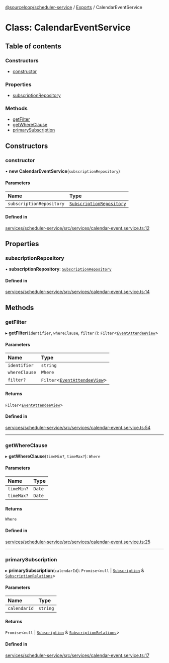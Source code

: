 [@sourceloop/scheduler-service](../README.md) / [Exports](../modules.md) / CalendarEventService

# Class: CalendarEventService

## Table of contents

### Constructors

- [constructor](CalendarEventService.md#constructor)

### Properties

- [subscriptionRepository](CalendarEventService.md#subscriptionrepository)

### Methods

- [getFilter](CalendarEventService.md#getfilter)
- [getWhereClause](CalendarEventService.md#getwhereclause)
- [primarySubscription](CalendarEventService.md#primarysubscription)

## Constructors

### constructor

• **new CalendarEventService**(`subscriptionRepository`)

#### Parameters

| Name | Type |
| :------ | :------ |
| `subscriptionRepository` | [`SubscriptionRepository`](SubscriptionRepository.md) |

#### Defined in

[services/scheduler-service/src/services/calendar-event.service.ts:12](https://github.com/sourcefuse/loopback4-microservice-catalog/blob/77bb890a2/services/scheduler-service/src/services/calendar-event.service.ts#L12)

## Properties

### subscriptionRepository

• **subscriptionRepository**: [`SubscriptionRepository`](SubscriptionRepository.md)

#### Defined in

[services/scheduler-service/src/services/calendar-event.service.ts:14](https://github.com/sourcefuse/loopback4-microservice-catalog/blob/77bb890a2/services/scheduler-service/src/services/calendar-event.service.ts#L14)

## Methods

### getFilter

▸ **getFilter**(`identifier`, `whereClause`, `filter?`): `Filter`<[`EventAttendeeView`](EventAttendeeView.md)\>

#### Parameters

| Name | Type |
| :------ | :------ |
| `identifier` | `string` |
| `whereClause` | `Where` |
| `filter?` | `Filter`<[`EventAttendeeView`](EventAttendeeView.md)\> |

#### Returns

`Filter`<[`EventAttendeeView`](EventAttendeeView.md)\>

#### Defined in

[services/scheduler-service/src/services/calendar-event.service.ts:54](https://github.com/sourcefuse/loopback4-microservice-catalog/blob/77bb890a2/services/scheduler-service/src/services/calendar-event.service.ts#L54)

___

### getWhereClause

▸ **getWhereClause**(`timeMin?`, `timeMax?`): `Where`

#### Parameters

| Name | Type |
| :------ | :------ |
| `timeMin?` | `Date` |
| `timeMax?` | `Date` |

#### Returns

`Where`

#### Defined in

[services/scheduler-service/src/services/calendar-event.service.ts:25](https://github.com/sourcefuse/loopback4-microservice-catalog/blob/77bb890a2/services/scheduler-service/src/services/calendar-event.service.ts#L25)

___

### primarySubscription

▸ **primarySubscription**(`calendarId`): `Promise`<``null`` \| [`Subscription`](Subscription.md) & [`SubscriptionRelations`](../interfaces/SubscriptionRelations.md)\>

#### Parameters

| Name | Type |
| :------ | :------ |
| `calendarId` | `string` |

#### Returns

`Promise`<``null`` \| [`Subscription`](Subscription.md) & [`SubscriptionRelations`](../interfaces/SubscriptionRelations.md)\>

#### Defined in

[services/scheduler-service/src/services/calendar-event.service.ts:17](https://github.com/sourcefuse/loopback4-microservice-catalog/blob/77bb890a2/services/scheduler-service/src/services/calendar-event.service.ts#L17)

